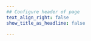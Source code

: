 ```yaml
---
## Configure header of page
text_align_right: false
show_title_as_headline: false

---
```


<!-- this is a subheadline -->
